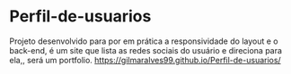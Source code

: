# Perfil-de-usuarios
Projeto desenvolvido para por em prática a responsividade do layout e o back-end, é um site que lista as redes sociais do usuário e direciona para ela,, será um portfolio.
https://gilmaralves99.github.io/Perfil-de-usuarios/
